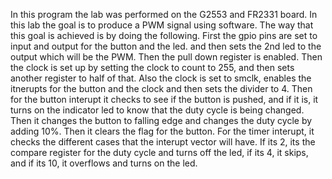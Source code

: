 In this program the lab was performed on the G2553 and FR2331 board. In this lab the goal is to produce a PWM signal using software. The way that this goal is achieved is by doing the following. First the gpio pins are set to input and output for the button and the led. and then sets the 2nd led to the output which will be the PWM. Then the pull down register is enabled. Then the clock is set up by setting the clock to count to 255, and then sets another register to half of that. Also the clock is set to smclk, enables the itnerupts for the button and the clock and then sets the divider to 4. Then for the button interupt it checks to see if the button is pushed, and if it is, it turns on the indicator led to know that the duty cycle is being changed. Then it changes the button to falling edge and changes the duty cycle by adding 10%. Then it clears the flag for the button. For the timer interupt, it checks the different cases that the interupt vector will have. If its 2, its the compare register for the duty cycle and turns off the led, if its 4, it skips, and if its 10, it overflows and turns on the led. 
